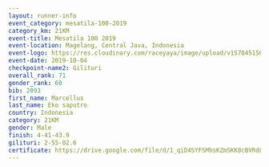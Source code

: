 ```yaml
---
layout: runner-info 
event_category: mesatila-100-2019 
category_km: 21KM 
event-title: Mesatila 100 2019 
event-location: Magelang, Central Java, Indonesia 
event-logo: https://res.cloudinary.com/raceyaya/image/upload/v1570451507/logo/mesastila100_jin7bl.jpg 
event-date: 2019-10-04 
checkpoint-name2: Gilituri 
overall_rank: 71
gender_rank: 60
bib: 2093
first_name: Marcellus
last_name: Eko saputro
country: Indonesia
category: 21KM
gender: Male
finish: 4-41-43.9
gilituri: 2-55-02.6
certificate: https://drive.google.com/file/d/1_qiD4SYFSMhsKZmSKK8cBVRd88slzsUB/view?usp=sharing
---
```

